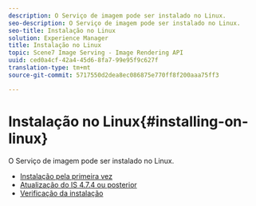 ```yaml
---
description: O Serviço de imagem pode ser instalado no Linux.
seo-description: O Serviço de imagem pode ser instalado no Linux.
seo-title: Instalação no Linux
solution: Experience Manager
title: Instalação no Linux
topic: Scene7 Image Serving - Image Rendering API
uuid: ced0a4cf-42a4-45d6-8fa7-99e95f9c627f
translation-type: tm+mt
source-git-commit: 5717550d2dea8ec086875e770ff8f200aaa75ff3

---
```



# Instalação no Linux{#installing-on-linux}

O Serviço de imagem pode ser instalado no Linux.

* [Instalação pela primeira vez](t-first-install-lin.md)
* [Atualização do IS 4.7.4 ou posterior](t-update-lin.md)
* [Verificação da instalação](t-verify-install-lin.md)
